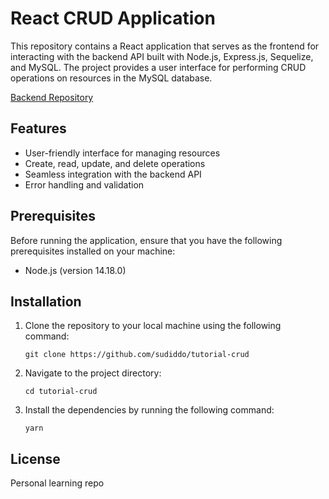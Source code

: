 # React CRUD Application

This repository contains a React application that serves as the frontend for interacting with the backend API built with Node.js, Express.js, Sequelize, and MySQL. The project provides a user interface for performing CRUD operations on resources in the MySQL database.

[Backend Repository](https://github.com/sudiddo/nodejs-express-sequelize-mysql)

## Features

- User-friendly interface for managing resources
- Create, read, update, and delete operations
- Seamless integration with the backend API
- Error handling and validation

## Prerequisites

Before running the application, ensure that you have the following prerequisites installed on your machine:

- Node.js (version 14.18.0)

## Installation

1. Clone the repository to your local machine using the following command:

   ```
   git clone https://github.com/sudiddo/tutorial-crud
   ```

2. Navigate to the project directory:

   ```
   cd tutorial-crud
   ```

3. Install the dependencies by running the following command:

   ```
   yarn
   ```

## License

Personal learning repo
